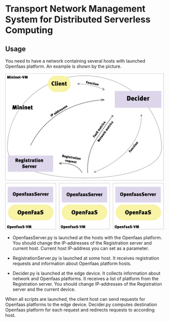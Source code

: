 # Transport Network Management System for Distributed Serverless Computing

## Usage

You need to have a network containing several hosts with launched Openfaas platform. An example is shown by the picture.

![Setup](https://github.com/kndrvt/decider/blob/master/Setup.png)

- OpenfaasServer.py is launched at the hosts with the Openfaas platform. 
You should change the IP-addresses of the Registration server and current host. 
Current host IP-address you can set as a parameter.

- RegistrationServer.py is launched at some host. 
It receives registration requests and information about Openfaas platform hosts.

- Decider.py is launched at the edge device. It collects information about network and Openfaas platforms.
It receives a list of platform from the Registration server. You should change IP-addresses of the Registration server 
and the current device.

When all scripts are launched, the client host can send requests for Openfaas platforms to the edge device.
Decider.py computes destination Openfaas platform for each request and redirects requests to according host.
